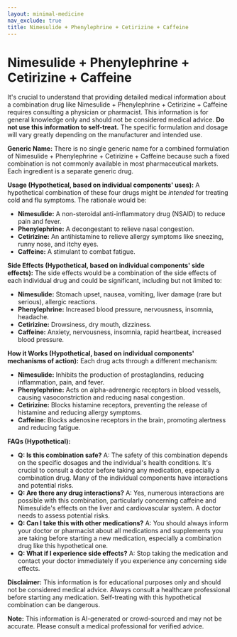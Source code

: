 ```yaml
---
layout: minimal-medicine
nav_exclude: true
title: Nimesulide + Phenylephrine + Cetirizine + Caffeine
---
```


# Nimesulide + Phenylephrine + Cetirizine + Caffeine

It's crucial to understand that providing detailed medical information about a combination drug like Nimesulide + Phenylephrine + Cetirizine + Caffeine requires consulting a physician or pharmacist.  This information is for general knowledge only and should not be considered medical advice.  **Do not use this information to self-treat.**  The specific formulation and dosage will vary greatly depending on the manufacturer and intended use.

**Generic Name:**  There is no single generic name for a combined formulation of Nimesulide + Phenylephrine + Cetirizine + Caffeine because such a fixed combination is not commonly available in most pharmaceutical markets.  Each ingredient is a separate generic drug.


**Usage (Hypothetical, based on individual components' uses):** A hypothetical combination of these four drugs might be *intended* for treating cold and flu symptoms.  The rationale would be:

* **Nimesulide:**  A non-steroidal anti-inflammatory drug (NSAID) to reduce pain and fever.
* **Phenylephrine:** A decongestant to relieve nasal congestion.
* **Cetirizine:** An antihistamine to relieve allergy symptoms like sneezing, runny nose, and itchy eyes.
* **Caffeine:** A stimulant to combat fatigue.


**Side Effects (Hypothetical, based on individual components' side effects):** The side effects would be a combination of the side effects of each individual drug and could be significant, including but not limited to:

* **Nimesulide:** Stomach upset, nausea, vomiting, liver damage (rare but serious), allergic reactions.
* **Phenylephrine:** Increased blood pressure, nervousness, insomnia, headache.
* **Cetirizine:** Drowsiness, dry mouth, dizziness.
* **Caffeine:** Anxiety, nervousness, insomnia, rapid heartbeat, increased blood pressure.


**How it Works (Hypothetical, based on individual components' mechanisms of action):** Each drug acts through a different mechanism:

* **Nimesulide:** Inhibits the production of prostaglandins, reducing inflammation, pain, and fever.
* **Phenylephrine:** Acts on alpha-adrenergic receptors in blood vessels, causing vasoconstriction and reducing nasal congestion.
* **Cetirizine:** Blocks histamine receptors, preventing the release of histamine and reducing allergy symptoms.
* **Caffeine:** Blocks adenosine receptors in the brain, promoting alertness and reducing fatigue.


**FAQs (Hypothetical):**

* **Q: Is this combination safe?** A:  The safety of this combination depends on the specific dosages and the individual's health conditions.  It's crucial to consult a doctor before taking any medication, especially a combination drug.  Many of the individual components have interactions and potential risks.
* **Q: Are there any drug interactions?** A: Yes, numerous interactions are possible with this combination, particularly concerning caffeine and Nimesulide's effects on the liver and cardiovascular system.  A doctor needs to assess potential risks.
* **Q:  Can I take this with other medications?** A:  You should always inform your doctor or pharmacist about all medications and supplements you are taking before starting a new medication, especially a combination drug like this hypothetical one.
* **Q: What if I experience side effects?** A:  Stop taking the medication and contact your doctor immediately if you experience any concerning side effects.


**Disclaimer:** This information is for educational purposes only and should not be considered medical advice.  Always consult a healthcare professional before starting any medication.  Self-treating with this hypothetical combination can be dangerous.


**Note:** This information is AI-generated or crowd-sourced and may not be accurate. Please consult a medical professional for verified advice.
